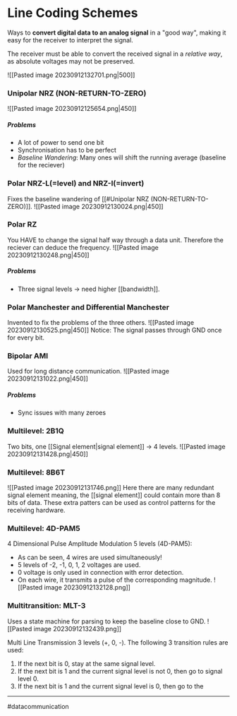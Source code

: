# Line Coding Schemes
Ways to **convert digital data to an analog signal** in a "good way", making it easy for the receiver to interpret the signal.

The receiver must be able to convert the received signal in a *relative way*, as absolute voltages may not be preserved.

![[Pasted image 20230912132701.png|500]]
### Unipolar NRZ (NON-RETURN-TO-ZERO)
![[Pasted image 20230912125654.png|450]]

##### Problems
- A lot of power to send one bit
- Synchronisation has to be perfect
- *Baseline Wandering*: Many ones will shift the running average (baseline for the reciever)

### Polar NRZ-L(=level) and NRZ-I(=invert)
Fixes the baseline wandering of [[#Unipolar NRZ (NON-RETURN-TO-ZERO)]].
![[Pasted image 20230912130024.png|450]]

### Polar RZ
You HAVE to change the signal half way through a data unit. Therefore the reciever can deduce the frequency.
![[Pasted image 20230912130248.png|450]]

##### Problems
- Three signal levels -> need higher [[bandwidth]].

### Polar Manchester and Differential Manchester
Invented to fix the problems of the three others.
![[Pasted image 20230912130525.png|450]]
Notice: The signal passes through GND once for every bit.

### Bipolar AMI
Used for long distance communication.
![[Pasted image 20230912131022.png|450]]
##### Problems
- Sync issues with many zeroes

### Multilevel: 2B1Q
Two bits, one [[Signal element|signal element]] -> $4$ levels.
![[Pasted image 20230912131428.png|450]]

### Multilevel: 8B6T
![[Pasted image 20230912131746.png]]
Here there are many redundant signal element meaning, the [[signal element]] could contain more than $8$ bits of data. These extra patters can be used as control patterns for the receiving hardware.

### Multilevel: 4D-PAM5
4 Dimensional Pulse Amplitude Modulation 5 levels (4D-PAM5):
- As can be seen, 4 wires are used simultaneously!
- 5 levels of -2, -1, 0, 1, 2 voltages are used.
- 0 voltage is only used in connection with error detection.
- On each wire, it transmits a pulse of the corresponding magnitude.
![[Pasted image 20230912132128.png]]

### Multitransition: MLT-3
Uses a state machine for parsing to keep the baseline close to GND.
![[Pasted image 20230912132439.png]]

Multi Line Transmission 3 levels (+, 0, -). The following 3 
transition rules are used:
1. If the next bit is 0, stay at the same signal level.
2. If the next bit is 1 and the current signal level is not 0, then go to 
signal level 0.
3. If the next bit is 1 and the current signal level is 0, then go to the

---
#datacommunication 